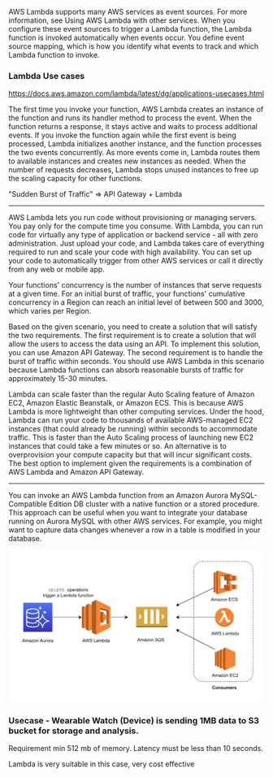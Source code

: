AWS Lambda supports many AWS services as event sources. For more information, see Using AWS Lambda with other services. When you configure these event sources to trigger a Lambda function, the Lambda function is invoked automatically when events occur. You define event source mapping, which is how you identify what events to track and which Lambda function to invoke.

### Lambda Use cases
https://docs.aws.amazon.com/lambda/latest/dg/applications-usecases.html


The first time you invoke your function, AWS Lambda creates an instance of the function and runs its handler method to process the event. When the function returns a response, it stays active and waits to process additional events. If you invoke the function again while the first event is being processed, Lambda initializes another instance, and the function processes the two events concurrently. As more events come in, Lambda routes them to available instances and creates new instances as needed. When the number of requests decreases, Lambda stops unused instances to free up the scaling capacity for other functions.

"Sudden Burst of Traffic" => API Gateway + Lambda

--------------------------------------------------------------------


AWS Lambda lets you run code without provisioning or managing servers. You pay only for the compute time you consume. With Lambda, you can run code for virtually any type of application or backend service - all with zero administration. Just upload your code, and Lambda takes care of everything required to run and scale your code with high availability. You can set up your code to automatically trigger from other AWS services or call it directly from any web or mobile app.


Your functions' concurrency is the number of instances that serve requests at a given time. For an initial burst of traffic, your functions' cumulative concurrency in a Region can reach an initial level of between 500 and 3000, which varies per Region.

Based on the given scenario, you need to create a solution that will satisfy the two requirements. The first requirement is to create a solution that will allow the users to access the data using an API. To implement this solution, you can use Amazon API Gateway. The second requirement is to handle the burst of traffic within seconds. You should use AWS Lambda in this scenario because Lambda functions can absorb reasonable bursts of traffic for approximately 15-30 minutes.

Lambda can scale faster than the regular Auto Scaling feature of Amazon EC2, Amazon Elastic Beanstalk, or Amazon ECS. This is because AWS Lambda is more lightweight than other computing services. Under the hood, Lambda can run your code to thousands of available AWS-managed EC2 instances (that could already be running) within seconds to accommodate traffic. This is faster than the Auto Scaling process of launching new EC2 instances that could take a few minutes or so. An alternative is to overprovision your compute capacity but that will incur significant costs. The best option to implement given the requirements is a combination of AWS Lambda and Amazon API Gateway.


----------------------------------------------------


You can invoke an AWS Lambda function from an Amazon Aurora MySQL-Compatible Edition DB cluster with a native function or a stored procedure. This approach can be useful when you want to integrate your database running on Aurora MySQL with other AWS services. For example, you might want to capture data changes whenever a row in a table is modified in your database.

![alt text](image.png)


### Usecase - Wearable Watch (Device) is sending 1MB data to S3 bucket for storage and analysis.

Requirement min 512 mb of memory. Latency must be less than 10 seconds.

Lambda is very suitable in this case, very cost effective
